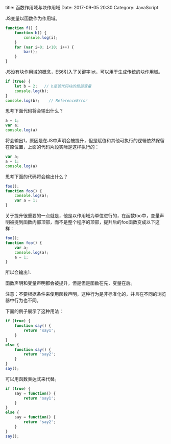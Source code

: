 title: 函数作用域与块作用域
Date: 2017-09-05 20:30
Category: JavaScript

JS变量以函数作为作用域。

```javascript
function f() {
    function b() {
        console.log(i);
    }
    for (var i=0; i<10; i++) {
        bar();
    }
}
```
JS没有块作用域的概念，ES6引入了关键字let，可以用于生成传统的块作用域。

```javascript
if (true) {
    let b = 2;   // b是该代码块的局部变量
    console.log(b);
}
console.log(b);    // ReferenceError 
```

思考下面代码将会输出什么？

```javascript
a = 1;
var a;
console.log(a)
```

将会输出1，原因是在JS中声明会被提升，但是赋值和其他可执行的逻辑依然保留在原位置，上面的代码片段实际是这样执行的：

```javascript
var a;
a = 1;
console.log(a)
```

思考下面的代码将会输出什么？

```javascript
foo();
function foo() {
    console.log(a);
    var a = 1;
}
```

关于提升很重要的一点就是，他是以作用域为单位进行的，在函数foo中，变量声明被提到函数内部顶部，而不是整个程序的顶部，提升后的foo函数变成以下这样：

```javascript
foo();
function foo() {
    var a;
    console.log(a);
    a = 1;
}
```

所以会输出1.

函数声明和变量声明都会被提升，但是但是函数在先，变量在后。

注意：不要根据条件来使用函数声明，这种行为是非标准化的，并且在不同的浏览器中行为也不同。

下面的例子展示了这种用法：

```javascript
if (true) {
    function say() {
        return 'say1';
    }
}
else {
    function say() {
        return 'say2';
    }
}
say();
```

可以用函数表达式来代替。　

```javascript
if (true) {
    say = function() {
        return 'say1';
    }
}
else {
    say = function() {
        return 'say2';
    }
}
say();
```

